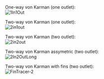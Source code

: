 
One-way von Karman (one outlet):\
![1In1Out](https://github.com/user-attachments/assets/207581da-abc4-4c06-9b86-0d56c7968915)

Two-way von Karman (one outlet):\
![2in1out](https://github.com/user-attachments/assets/b7385947-efcd-446f-b73d-c62241cd2c62)

Two-way von Karman (two outlet):\
![2in2out](https://github.com/user-attachments/assets/fa54b23e-2422-4bf0-86a8-ae81f89b963f)

Two-way von Karman assymetric (two outlet):\
![2In2OutLong](https://github.com/user-attachments/assets/29f4736a-74a3-4a83-bd8f-159868c00f47)

Two-way von Karman with fins (two outlet):\
![FinTracer-2](https://github.com/user-attachments/assets/ae47c568-ddb6-4a95-b905-97afaa195f51)
